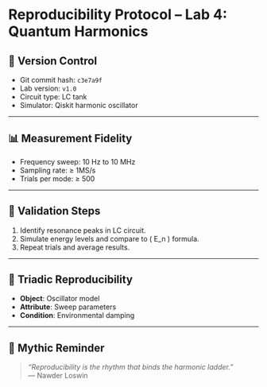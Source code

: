 # Reproducibility Protocol – Lab 4: Quantum Harmonics

## 🔁 Version Control

- Git commit hash: `c3e7a9f`
- Lab version: `v1.0`
- Circuit type: LC tank
- Simulator: Qiskit harmonic oscillator

---

## 📊 Measurement Fidelity

- Frequency sweep: 10 Hz to 10 MHz
- Sampling rate: ≥ 1MS/s
- Trials per mode: ≥ 500

---

## 🧪 Validation Steps

1. Identify resonance peaks in LC circuit.
2. Simulate energy levels and compare to \( E_n \) formula.
3. Repeat trials and average results.

---

## 🧠 Triadic Reproducibility

- **Object**: Oscillator model
- **Attribute**: Sweep parameters
- **Condition**: Environmental damping

---

## 🧙 Mythic Reminder

> *“Reproducibility is the rhythm that binds the harmonic ladder.”*  
> — Nawder Loswin
